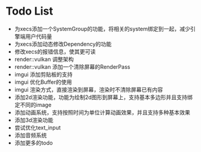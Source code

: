 # Todo List
* 为xecs添加一个SystemGroup的功能，将相关的system绑定到一起，减少引擎端用户代码量
* 为xecs添加动态修改Dependency的功能
* 修改xecs的报错信息，使其更可读
* render::vulkan 调整架构
* render::vulkan 添加一个清除屏幕的RenderPass
* imgui 添加剪贴板的支持
* imgui 优化Buffer的使用
* imgui 渲染方式，直接渲染到屏幕，渲染时不清除屏幕已有内容
* 添加2d渲染功能，功能为绘制2d图形到屏幕上，支持基本多边形并且支持绑定不同的image
* 添加动画系统，支持按照时间为单位计算动画效果，并且支持多种基本效果
* 添加3d渲染功能
* 尝试优化text_input
* 添加音频系统
* 添加更多的todo
